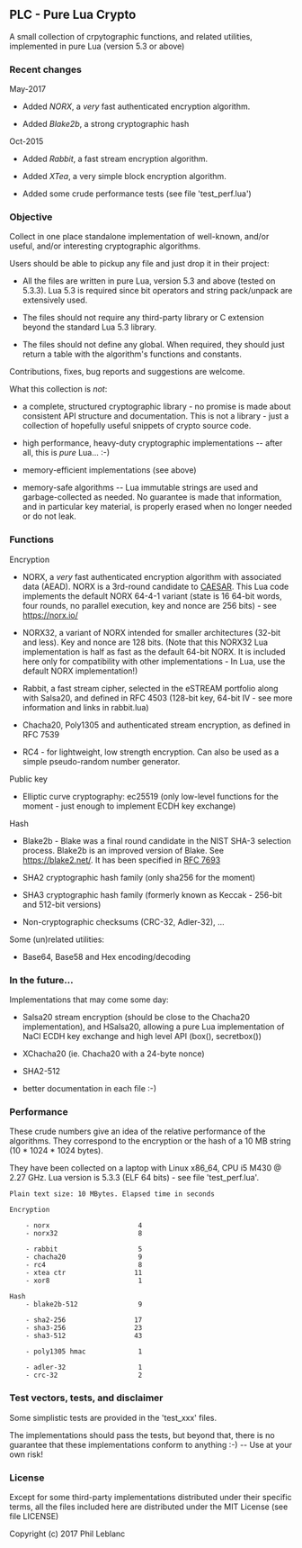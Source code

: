 ## PLC - Pure Lua Crypto

A small collection of crpytographic functions, and related utilities, implemented  in pure Lua  (version 5.3 or above)

### Recent changes

May-2017

* Added *NORX*, a *very* fast authenticated encryption algorithm.

* Added *Blake2b*, a strong cryptographic hash

Oct-2015

* Added *Rabbit*, a fast stream encryption algorithm.

* Added *XTea*, a very simple block encryption algorithm.

* Added some crude performance tests (see file 'test_perf.lua')


### Objective

Collect in one place standalone implementation of well-known, and/or useful,  and/or interesting cryptographic algorithms.

Users should be able to pickup any file and just drop it in their project:

* All the files are written in pure Lua, version 5.3 and above (tested on 5.3.3). Lua 5.3 is required since bit operators and string pack/unpack are extensively used.

* The files should not require any third-party library or C extension beyond the standard Lua 5.3 library. 

* The files should not define any global. When required, they should just return a table with the algorithm's functions and constants.

Contributions, fixes, bug reports and suggestions are welcome.

What this collection is *not*:

* a complete, structured cryptographic library - no promise is made about consistent API structure and documentation. This is not a library - just a collection of hopefully useful snippets of crypto source code. 

* high performance, heavy-duty cryptographic implementations -- after all, this is *pure* Lua...  :-)

*  memory-efficient implementations (see above)

*  memory-safe algorithms  -- Lua immutable strings are used and garbage-collected as needed. No guarantee is made that information, and in particular key material, is properly erased when no longer needed or do not leak.


### Functions

Encryption

* NORX, a *very* fast authenticated encryption algorithm with associated data (AEAD). NORX is a 3rd-round candidate to [CAESAR](http://competitions.cr.yp.to/caesar.html). This Lua code implements the default NORX 64-4-1 variant (state is 16 64-bit words, four rounds, no parallel execution, key and nonce are 256 bits) - see https://norx.io/

* NORX32, a variant of NORX intended for smaller architectures (32-bit and less). Key and nonce are 128 bits. (Note that this NORX32 Lua implementation is half as fast as the default 64-bit NORX. It is included here only for compatibility with other implementations - In Lua, use the default NORX implementation!)

* Rabbit, a fast stream cipher, selected in the eSTREAM portfolio along with Salsa20, and defined in RFC 4503 (128-bit key, 64-bit IV - see more information and links in rabbit.lua)

* Chacha20, Poly1305 and authenticated stream encryption, as defined in RFC 7539

* RC4 - for lightweight, low strength encryption. Can also be used as a simple pseudo-random number generator.

Public key

* Elliptic curve cryptography: ec25519 (only low-level functions for the moment -
just enough to implement ECDH key exchange)

Hash

* Blake2b - Blake was a final round candidate in the NIST SHA-3 selection process.  Blake2b is an improved version of Blake. See https://blake2.net/. It has been specified in [RFC 7693](https://tools.ietf.org/html/rfc7693)

* SHA2 cryptographic hash family (only sha256 for the moment)

* SHA3 cryptographic hash family (formerly known as Keccak - 256-bit and 512-bit versions)

* Non-cryptographic checksums (CRC-32, Adler-32), ...

Some (un)related utilities: 

* Base64, Base58  and Hex encoding/decoding


### In the future...  

Implementations that may come some day:

* Salsa20 stream encryption (should be close to the Chacha20 implementation), and HSalsa20, allowing a pure Lua implementation of NaCl  ECDH key exchange and high level API (box(), secretbox())

* XChacha20 (ie. Chacha20 with a 24-byte nonce)

* SHA2-512

* better documentation in each file :-)

### Performance

These crude numbers give an idea of the relative performance of the algorithms. 
They correspond to the encryption or the hash of a 10 MB string (10 * 1024 * 1024 bytes). 

They have been collected on a laptop with Linux x86_64,  CPU i5 M430 @ 2.27 GHz.
Lua version is 5.3.3 (ELF 64 bits) - see file 'test_perf.lua'. 

```
Plain text size: 10 MBytes. Elapsed time in seconds

Encryption

	- norx                      4
	- norx32                    8   

	- rabbit                    5
	- chacha20                  9
	- rc4                       8
	- xtea ctr                 11  
	- xor8                      1

Hash
	- blake2b-512               9
	
	- sha2-256                 17
	- sha3-256                 23
	- sha3-512                 43
	
	- poly1305 hmac             1

	- adler-32                  1 
	- crc-32                    2 

```




### Test vectors, tests, and disclaimer

Some simplistic tests are provided in the 'test_xxx' files. 

The implementations should pass the tests, but beyond that, there is no guarantee that these implementations conform to anything  :-)  -- Use at your own risk!


### License

Except for some third-party implementations distributed under their specific terms, all the files included here are distributed under the MIT License (see file LICENSE)

Copyright (c) 2017  Phil Leblanc 


